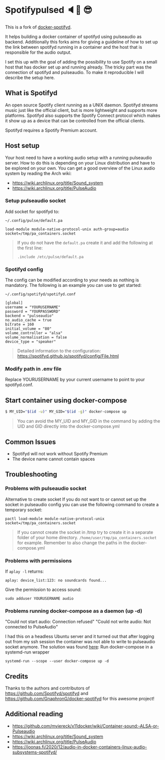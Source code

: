 # Spotifypulsed :speaker::musical_note: :sunglasses:
This is a fork of [docker-spotifyd](https://github.com/GnaphronG/docker-spotifyd).

It helps building a docker container of spotifyd using pulseaudio as backend.
Additionally this forks aims for giving a guideline of how to set up the
link between spotifyd running in a container and the host that is responsible
for the audio output.

I set this up with the goal of adding the possibility to use Spotify on a small
host that has docker set up and running already. The tricky part was the connection
of spotifyd and pulseaudio. To make it reproducible I will describe the setup here.

## What is Spotifyd
An open source Spotify client running as a UNIX daemon. Spotifyd streams music
just like the official client, but is more lightweight and supports more
platforms. Spotifyd also supports the Spotify Connect protocol which makes it
show up as a device that can be controlled from the official clients.

Spotifyd requires a Spotify Premium account.

## Host setup
Your host need to have a working audio setup with a running pulseaudio server.
How to do this is depending on your Linux distribution and have to be explored
on your own. You can get a good overview of the Linux audio system by reading the
Arch wiki:
- https://wiki.archlinux.org/title/Sound_system
- https://wiki.archlinux.org/title/PulseAudio

### Setup pulseaudio socket
Add socket for spotifyd to: 

`~/.config/pulse/default.pa`

```
load-module module-native-protocol-unix auth-group=audio socket=/tmp/pa_containers.socket
```

> If you do not have the `default.pa` create it and add the following at the first line:
> 
>`.include /etc/pulse/default.pa`

### Spotifyd config
The config can be modified according to your needs as nothing is mandatory. The
following is an example you can use to get started:

`~/.config/spotifyd/spotifyd.conf`
```
[global]
username = "YOURUSERNAME"
password = "YOURPASSWORD"
backend = "pulseaudio"
no_audio_cache = true
bitrate = 160
initial_volume = "80"
volume_controller = "alsa"
volume_normalisation = false
device_type = "speaker"
```
> Detailed information to the configuration:  
> https://spotifyd.github.io/spotifyd/config/File.html

### Modify path in .env file
Replace YOURUSERNAME by your current username to point to your spotifyd.conf.

## Start container using docker-compose
```bash
$ MY_UID="$(id -u)" MY_GID="$(id -g)" docker-compose up
```

> You can avoid the MY_UID and MY_GID in the command by adding the UID and GID
> directly into the docker-compose.yml

## Common Issues
* Spotifyd will not work without Spotify Premium
* The device name cannot contain spaces

## Troubleshooting 
### Problems with pulseaudio socket
Alternative to create socket
If you do not want to  or cannot set up the socket in pulseaudio config you can
use the following command to create a temporary socket:

`pactl load-module module-native-protocol-unix socket=/tmp/pa_containers.socket`

> If you cannot create the socket in /tmp try to create it in a separate folder
> of your home directory. `/home/user/tmp/pa_containers.socket` for example.
> Remember to also change the paths in the docker-compose.yml

### Problems with permissions
If `aplay -l` returns:

`aplay: device_list:123: no soundcards found...`

Give the permission to access sound:
```
sudo adduser YOURUSERNAME audio
```

### Problems running docker-compose as a daemon (up -d)
"Could not start audio: Connection refused"
"Could not write audio: Not connected to PulseAudio"

I had this on a headless Ubuntu server and it turned out that after logging
out from my ssh session the container was not able to write to pulseaudio socket
anymore. The solution was found [here](https://unix.stackexchange.com/questions/490267/prevent-logoff-from-killing-tmux-session):
Run docker-compose in a systemd-run wrapper
```
systemd-run --scope --user docker-compose up -d
```


## Credits
Thanks to the authors and contributors of https://github.com/Spotifyd/spotifyd
and https://github.com/GnaphronG/docker-spotifyd for this awesome project!

## Additional reading
- https://github.com/mviereck/x11docker/wiki/Container-sound:-ALSA-or-Pulseaudio
- https://wiki.archlinux.org/title/Sound_system
- https://wiki.archlinux.org/title/PulseAudio
- https://joonas.fi/2020/12/audio-in-docker-containers-linux-audio-subsystems-spotifyd/
